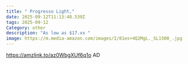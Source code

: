 ```yaml
---
title: " Progresso Light,"
date: 2025-09-12T11:13:40.539Z
tags: 2025-09-12
Category: other
description: "As low as $17.xx "
image: https://m.media-amazon.com/images/I/81es+4Q2MgL._SL1500_.jpg
---
```

https://amzlink.to/az0WbgXUf6q1o
AD